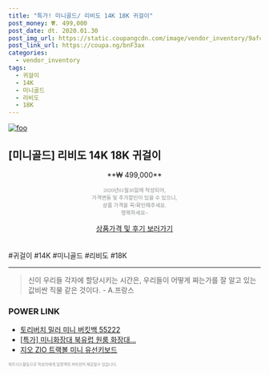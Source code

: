 ```yaml
--- 
title: "특가! 미니골드/ 리비도 14K 18K 귀걸이" 
post_money: ₩. 499,000 
post_date: dt. 2020.01.30 
post_img_url: https://static.coupangcdn.com/image/vendor_inventory/9afc/997523ce6bda4e7be9b2b10ce2965b8277c531d162c6a0c600c7bb598b11.jpg 
post_link_url: https://coupa.ng/bnF3ax 
categories: 
  - vendor_inventory 
tags: 
  - 귀걸이 
  - 14K 
  - 미니골드 
  - 리비도 
  - 18K 
--- 
```

[![foo](https://static.coupangcdn.com/image/vendor_inventory/9afc/997523ce6bda4e7be9b2b10ce2965b8277c531d162c6a0c600c7bb598b11.jpg)](https://coupa.ng/bnF3ax) 

## [미니골드] 리비도 14K 18K 귀걸이 
<p style="text-align: center;">**₩ 499,000**</p> 
<p style="text-align: center;"><span style="color: #898c8f; font-family: Georgia,Times,serif; font-size: 0.75em;">2020년01월30일에 작성되어, <br>가격변동 및 추가할인이 있을 수 있으니,<br> 상품 가격을 꼭!확인해주세요.<br>행복하세요~</span> 
</p>	 
<div markdown="0" style="text-align: center;"><a href="https://coupa.ng/bnF3ax" class="btn btn--success">상품가격 및 후기 보러가기</a></div> 
<br><br> 
  #귀걸이 #14K #미니골드 #리비도 #18K 
<hr> 

> 신이 우리들 각자에 할당시키는 시간은, 우리들이 어떻게 짜는가를 잘 알고 있는 값비싼 직물 같은 것이다. - A.프랑스 


### POWER LINK

* <a href="https://blog.naver.com/santokki14/221787377892" target="_blank">토리버치 밀러 미니 버킷백 55222</a>
* <a href="https://blog.naver.com/an0733/221787944313" target="_blank">[특가] 미니화장대 북유럽 원룸 화장대...</a>
* <a href="https://blog.naver.com/santokki14/221787652868" target="_blank">지오 ZIO 트랙볼 미니 유선키보드</a>

<span style="color: #898c8f; font-family: Georgia,Times,serif; font-size: 0.55em;">파트너스활동으로 작성자에게 일정액의 커미션이 제공될수 있습니다.</span> 
